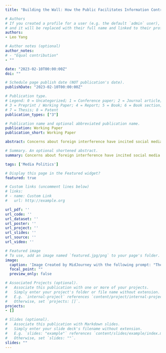 ```yaml
---
title: "Building the Wall: How the Public Facilitates Information Control in China"

# Authors
# If you created a profile for a user (e.g. the default `admin` user), write the username (folder name) here 
# and it will be replaced with their full name and linked to their profile.
authors:
- Leo Yang

# Author notes (optional)
author_notes:
# - "Equal contribution"
- ""

date: "2023-02-10T00:00:00Z"
doi: ""

# Schedule page publish date (NOT publication's date).
publishDate: "2023-02-10T00:00:00Z"

# Publication type.
# Legend: 0 = Uncategorized; 1 = Conference paper; 2 = Journal article;
# 3 = Preprint / Working Paper; 4 = Report; 5 = Book; 6 = Book section;
# 7 = Thesis; 8 = Patent
publication_types: ["3"]

# Publication name and optional abbreviated publication name.
publication: Working Paper
publication_short: Working Paper

abstract: Concerns about foreign interference have incited social media platforms and governments globally to limit foreign users’ involvement in domestic discussions. Yet, these actions risk infringing on user privacy and stifling free speech. This study examines a policy change on China’s Weibo platform, aimed at flagging suspicious foreign misinformation by revealing users’ locations to other users on the platform. Perhaps unsurprisingly, this led to a decrease in discussion about politics and criticism of the Chinese government, especially among domestic users. However, the unveiling of users’ IP addresses also magnified sub-national geographical group divisions, fostering regional hostility and inhibiting inter-group communication. These findings underline how using the public as a mechanism of information control can inadvertently exacerbate group divisions, affecting not just user privacy and freedom of speech, but also social interactions profoundly.

# Summary. An optional shortened abstract.
summary: Concerns about foreign interference have incited social media platforms and governments globally to limit foreign users’ involvement in domestic discussions. Yet, these actions risk infringing on user privacy and stifling free speech. This study examines a policy change on China’s Weibo platform, aimed at flagging suspicious foreign misinformation by revealing users’ locations to other users on the platform. Perhaps unsurprisingly, this led to a decrease in discussion about politics and criticism of the Chinese government, especially among domestic users. However, the unveiling of users’ IP addresses also magnified sub-national geographical group divisions, fostering regional hostility and inhibiting inter-group communication. These findings underline how using the public as a mechanism of information control can inadvertently exacerbate group divisions, affecting not just user privacy and freedom of speech, but also social interactions profoundly.

tags: ['Media Politics']

# Display this page in the Featured widget?
featured: true

# Custom links (uncomment lines below)
# links:
# - name: Custom Link
#   url: http://example.org

url_pdf: ''
url_code: ''
url_dataset: ''
url_poster: ''
url_project: ''
url_slides: ''
url_source: ''
url_video: ''

# Featured image
# To use, add an image named `featured.jpg/png` to your page's folder. 
image:
  caption: 'Image Created by MidJourney with the following prompt: "There is a king wearing a crown standing on the sky, and he tears the earth apart with his hands. There are two groups of people standing on either side of this crack. Those people on both sides of the crack are arguing with each other but with their mouth sealed. The king is looking at the two groups of people with an evil smile."'
  focal_point: ""
  preview_only: false

# Associated Projects (optional).
#   Associate this publication with one or more of your projects.
#   Simply enter your project's folder or file name without extension.
#   E.g. `internal-project` references `content/project/internal-project/index.md`.
#   Otherwise, set `projects: []`.
projects:
- []

# Slides (optional).
#   Associate this publication with Markdown slides.
#   Simply enter your slide deck's filename without extension.
#   E.g. `slides: "example"` references `content/slides/example/index.md`.
#   Otherwise, set `slides: ""`.
slides: ""
---
```


<!-- {{% callout note %}}
Click the *Cite* button above to demo the feature to enable visitors to import publication metadata into their reference management software.
{{% /callout %}}

{{% callout note %}}
Create your slides in Markdown - click the *Slides* button to check out the example.
{{% /callout %}}

Supplementary notes can be added here, including [code, math, and images](https://wowchemy.com/docs/writing-markdown-latex/). -->
